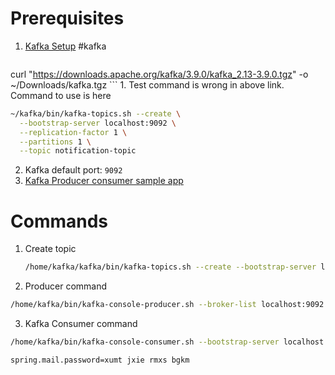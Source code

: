 # Prerequisites
1. [Kafka Setup](https://www.digitalocean.com/community/tutorials/how-to-install-apache-kafka-on-ubuntu-20-04) #kafka 
	```bash
curl "https://downloads.apache.org/kafka/3.9.0/kafka_2.13-3.9.0.tgz" -o ~/Downloads/kafka.tgz
	```
	1. Test command is wrong in above link. Command to use is here 
```bash
~/kafka/bin/kafka-topics.sh --create \
  --bootstrap-server localhost:9092 \
  --replication-factor 1 \
  --partitions 1 \
  --topic notification-topic
```

2. Kafka default port: `9092`
3. [Kafka Producer consumer sample app](https://medium.com/simform-engineering/kafka-integration-made-easy-with-spring-boot-b7aaf44d8889)

# Commands
1. Create topic 
   ```bash
   /home/kafka/kafka/bin/kafka-topics.sh --create --bootstrap-server localhost:9092 --replication-factor 1 --partitions 1 --topic notification-topic
     ```
2. Producer command
```bash
/home/kafka/bin/kafka-console-producer.sh --broker-list localhost:9092 --topic notification-topic < /home/kafka/jsondata.json
```
3. Kafka Consumer command
```bash
/home/kafka/bin/kafka-console-consumer.sh --bootstrap-server localhost:9092 --topic topic-2 --from-beginning --partition 0
```

``` mail-creds
spring.mail.password=xumt jxie rmxs bgkm
```

